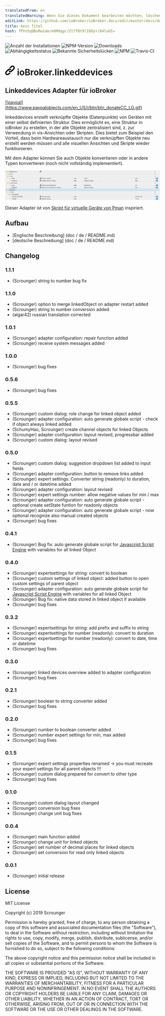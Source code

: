 ```yaml
---
translatedFrom: en
translatedWarning: Wenn Sie dieses Dokument bearbeiten möchten, löschen Sie bitte das Feld "translationsFrom". Andernfalls wird dieses Dokument automatisch erneut übersetzt
editLink: https://github.com/ioBroker/ioBroker.docs/edit/master/docs/de/adapterref/iobroker.linkeddevices/README.md
title: kein Titel
hash: fPVx5qQBuRw1am/e6Mdqgr/Zt7fBt9lI6Dy+/84luOI=
---
```

![Anzahl der Installationen](http://iobroker.live/badges/linkeddevices-installed.svg)
![NPM-Version](http://img.shields.io/npm/v/iobroker.linkeddevices.svg)
![Downloads](https://img.shields.io/npm/dm/iobroker.linkeddevices.svg)
![Abhängigkeitsstatus](https://img.shields.io/david/Scrounger/iobroker.linkeddevices.svg)
![Bekannte Sicherheitslücken](https://snyk.io/test/github/Scrounger/ioBroker.linkeddevices/badge.svg)
![NPM](https://nodei.co/npm/iobroker.linkeddevices.png?downloads=true)
![Travis-CI](http://img.shields.io/travis/Scrounger/ioBroker.linkeddevices/master.svg)

<h1><img src="admin/linkeddevices.png" width="32"/> ioBroker.linkeddevices </h1>

## Linkeddevices Adapter für ioBroker
[![paypal] (https://www.paypalobjects.com/en_US/i/btn/btn_donateCC_LG.gif)](https://www.paypal.com/cgi-bin/webscr?cmd=_s-xclick&hosted_button_id=VWAXSTS634G88&source=url)

linkeddevices erstellt verknüpfte Objekte (Datenpunkte) von Geräten mit einer selbst definierten Struktur. Dies ermöglicht es, eine Struktur in ioBroker zu erstellen, in der alle Objekte zentralisiert sind, z. zur Verwendung in vis-Ansichten oder Skripten. Dies bietet zum Beispiel den Vorteil, dass beim Hardwareaustausch nur die verknüpften Objekte neu erstellt werden müssen und alle visuellen Ansichten und Skripte wieder funktionieren.

Mit dem Adapter können Sie auch Objekte konvertieren oder in andere Typen konvertieren (noch nicht vollständig implementiert).

![Struktur](../../../en/adapterref/iobroker.linkeddevices/screenshots/structure.png)

Dieser Adapter ist von [Skript für virtuelle Geräte von Pman](https://forum.iobroker.net/topic/7751/virtual-devices) inspiriert.

## Aufbau
* [Englische Beschreibung] (doc / de / README.md)
* [deutsche Beschreibung] (doc / de / README.md)

## Changelog

### 1.1.1
* (Scrounger) string to number bug fix

### 1.1.0
* (Scrounger) option to merge linkedObject on adapter restart added
* (Scrounger) string to number conversion added
* (algar42) russian translation corrected

### 1.0.1
* (Scrounger) adapter configuration: repair function added
* (Scrounger) receive system messages added

### 1.0.0
* (Scrounger) bug fixes

### 0.5.6
* (Scrounger) bug fixes

### 0.5.5
* (Scrounger) custom dialog: role change for linked object added
* (Scrounger) adapter configuration: auto generate globale script - check if object always linked added
* (SchumyHao, Scrounger) create channel objects for linked Objects
* (Scrounger) adapter configuration: layout revised, progressbar added
* (Scrounger) custom dialog: layout revised

### 0.5.0
* (Scrounger) custom dialog: suggestion dropdown list added to input fields
* (Scrounger) adapter configuration: button to remove links added
* (Scrounger) expert settings: Converter string (readonly) to duration, date and / or datetime added
* (Scrounger) adapter configuration: layout revised
* (Scrounger) expert settings number: allow negative values for min / max
* (Scrounger) adapter configuration: auto generate globale script - optional create setState funtion for readonly objects
* (Scrounger) adapter configuration: auto generate globale script - now optional recognize also manual created objects
* (Scrounger) bug fixes

### 0.4.1
* (Scrounger) Bug fix: auto generate globale script for [Javascript Script Engine](https://github.com/iobroker/ioBroker.javascript/blob/master/README.md) with variables for all linked Object

### 0.4.0
* (Scrounger) expertsettings for string: convert to boolean
* (Scrounger) custom settings of linked object: added button to open custom settings of parent object
* (Scrounger) adapter configuration: auto generate globale script for [Javascript Script Engine](https://github.com/iobroker/ioBroker.javascript/blob/master/README.md) with variables for all linked Object
* (Scrounger) Bug fix: native data stored in linked object if available
* (Scrounger) bug fixes

### 0.3.2
* (Scrounger) expertsettings for string: add prefix and suffix to string
* (Scrounger) expertsettings for number (readonly): convert to duration
* (Scrounger) expertsettings for number (readonly): convert to date, time or datetime
* (Scrounger) bug fixes

### 0.3.0
* (Scrounger) linked devices overview added to adapter configuration
* (Scrounger) bug fixes

### 0.2.1
* (Scrounger) boolean to string converter added
* (Scrounger) bug fixes

### 0.2.0
* (Scrounger) number to boolean converter added
* (Scrounger) number expert settings for min, max added
* (Scrounger) bug fixes

### 0.1.5
* (Scrounger) expert settings properties renamed -> you must recreate your expert settings for all parent objects !!!
* (Scrounger) custom dialog prepared for convert to other type
* (Scrounger) bug fixes

### 0.1.0
* (Scrounger) custom dialog layout changed
* (Scrounger) conversion bug fixes
* (Scrounger) change unit bug fixes

### 0.0.4
* (Scrounger) main function added
* (Scrounger) change unit for linked objects
* (Scrounger) set number of decimal places for linked objects
* (Scrounger) set conversion for read only linked objects

### 0.0.1
* (Scrounger) initial release

## License
MIT License

Copyright (c) 2019 Scrounger

Permission is hereby granted, free of charge, to any person obtaining a copy
of this software and associated documentation files (the "Software"), to deal
in the Software without restriction, including without limitation the rights
to use, copy, modify, merge, publish, distribute, sublicense, and/or sell
copies of the Software, and to permit persons to whom the Software is
furnished to do so, subject to the following conditions:

The above copyright notice and this permission notice shall be included in all
copies or substantial portions of the Software.

THE SOFTWARE IS PROVIDED "AS IS", WITHOUT WARRANTY OF ANY KIND, EXPRESS OR
IMPLIED, INCLUDING BUT NOT LIMITED TO THE WARRANTIES OF MERCHANTABILITY,
FITNESS FOR A PARTICULAR PURPOSE AND NONINFRINGEMENT. IN NO EVENT SHALL THE
AUTHORS OR COPYRIGHT HOLDERS BE LIABLE FOR ANY CLAIM, DAMAGES OR OTHER
LIABILITY, WHETHER IN AN ACTION OF CONTRACT, TORT OR OTHERWISE, ARISING FROM,
OUT OF OR IN CONNECTION WITH THE SOFTWARE OR THE USE OR OTHER DEALINGS IN THE
SOFTWARE.